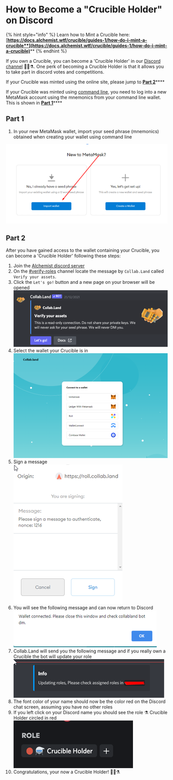 # How to Become a "Crucible Holder" on Discord

{% hint style="info" %}
Learn how to Mint a Crucible here: [**https://docs.alchemist.wtf/crucible/guides-1/how-do-i-mint-a-crucible**](https://docs.alchemist.wtf/crucible/guides-1/how-do-i-mint-a-crucible)****
{% endhint %}

If you own a Crucible, you can become a 'Crucible Holder' in our [Discord channel](https://discord.com/invite/qWQQMMKjKe) 🧙‍♂️⚗️. One perk of becoming a Crucible Holder is that it allows you to take part in discord votes and competitions.

If your Crucible was minted using the online site, please jump to [**Part 2**](how-to-become-a-crucible-holder-on-discord.md#part-2)****

If your Crucible was minted using [command line](https://github.com/alchemistcoin/alchemist), you need to log into a new MetaMask account using the mnemonics from your command line wallet. This is shown in [**Part 1**](how-to-become-a-crucible-holder-on-discord.md#part-1)****

## **Part 1**

1. In your new MetaMask wallet, import your seed phrase (mnemonics) obtained when creating your wallet using command line &#x20;

![](.gitbook/assets/4rxfjzs.png)

## **Part 2**

After you have gained access to the wallet containing your Crucible, you can become a 'Crucible Holder' following these steps:

1. Join the [Alchemist discord server](https://discord.alchemist.wtf)
2. On the [#verify-roles](https://discord.gg/hsSH5gB4c4) channel locate the message by `Collab.Land` called `Verify your assets`.
3. Click the `Let's go!` button and a new page on your browser will be opened ![](<.gitbook/assets/Screenshot 2022-03-15 at 23.58.32.png>)
4. Select the wallet your Crucible is in\
   ![](.gitbook/assets/y4bxisj.png)
5. Sign a message\
   ![](.gitbook/assets/nf29cfo.png)
6. You will see the following message and can now return to Discord\
   ![](.gitbook/assets/wvielt9.png)
7. Collab.Land will send you the following message and if you really own a Crucible the bot will update your role\
   ![](.gitbook/assets/1ummipm.png)
8. The font color of your name should now be the color red on the Discord chat screen, assuming you have no other roles
9. If you left click on your Discord name you should see the role ⚗️ Crucible Holder circled in red\
   ![](<.gitbook/assets/Screenshot 2022-03-21 at 06.46.41.png>)
10. Congratulations, your now a Crucible Holder! 🧙‍♂️⚗️
